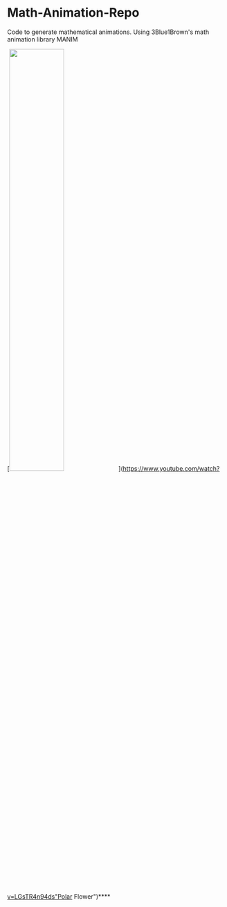 # Math-Animation-Repo
Code to generate mathematical animations.  Using 3Blue1Brown's math animation library MANIM


[<img src="https://i.ytimg.com/vi/LGsTR4n94ds/hqdefault.jpg" width="50%">](https://www.youtube.com/watch?v=LGsTR4n94ds"Polar Flower")****
